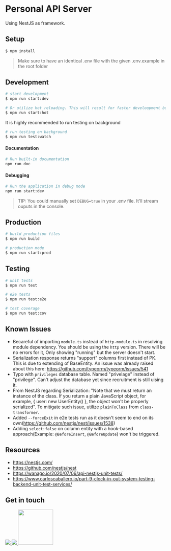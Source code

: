 # Personal API Server

Using NestJS as framework.

## Setup

```bash
$ npm install
```

> Make sure to have an identical .env file with the given .env.example in the root folder

## Development

```bash
# start development
$ npm run start:dev

# Or utilize hot reloading. This will result for faster develoopment build time(recommended)
$ npm run start:hot
```

It is highly recommended to run testing on background

```bash
# run testing on background
$ npm run test:watch
```

#### Documentation

```bash
# Run built-in documentation
npm run doc
```

#### Debugging

```bash
# Run the application in debug mode
npm run start:dev
```

> TIP: You could manually set `DEBUG=true` in your .env file. It'll stream ouputs in the console.


## Production

```bash
# build production files
$ npm run build

# production mode
$ npm run start:prod
```

## Testing

```bash
# unit tests
$ npm run test

# e2e tests
$ npm run test:e2e

# test coverage
$ npm run test:cov
```

## Known Issues

- Becareful of importing `module.ts` instead of `http-module.ts` in resolving module dependency. You should be using the `http` version. There will be no errors for it, Only showing "running" but the server doesn't start.
- Serialization response returns "support" columns first instead of PK. This is due to extending of BaseEntity. An issue was already raised about this here: https://github.com/typeorm/typeorm/issues/541
- Typo with `privileges` database table. Named "privelage" instead of "privilege". Can't adjust the database yet since recruitment is still uising it.
- From NestJS regarding Serialization: "Note that we must return an instance of the class. If you return a plain JavaScript object, for example, { user: new UserEntity() }, the object won't be properly serialized". To mitigate such issue, utilize `plainToClass` from `class-transformer`.
- Added `--forceExit` in e2e tests run as it doesn't seem to end on its own(https://github.com/nestjs/nest/issues/1538)
- Adding `select:false` on column entity with a hook-based approach(Example: `@BeforeInsert`, `@BeforeUpdate`) won't be triggered.

## Resources

- https://nestjs.com/
- https://github.com/nestjs/nest
- https://wanago.io/2020/07/06/api-nestjs-unit-tests/
- https://www.carloscaballero.io/part-9-clock-in-out-system-testing-backend-unit-test-services/

## Get in touch

<p>
<a href="https://twitter.com/crrmacarse">
<img src="https://img.shields.io/badge/crrmacarse%20-%231DA1F2.svg?&style=for-the-badge&logo=Twitter&logoColor=white"/>
</a>
<a href="https://www.linkedin.com/in/christian-ryan-r-macarse-692974166/">
<img src="https://img.shields.io/badge/linkedin%20-%230077B5.svg?&style=for-the-badge&logo=linkedin&logoColor=white"/>
</a>
<a href="https://stackoverflow.com/users/10030210/crrmacarse?tab=profile">
<img src="https://cdn.sstatic.net/Sites/stackoverflow/company/Img/logos/so/so-logo.svg?v=a010291124bf" width="110px" />
</a>
</p>